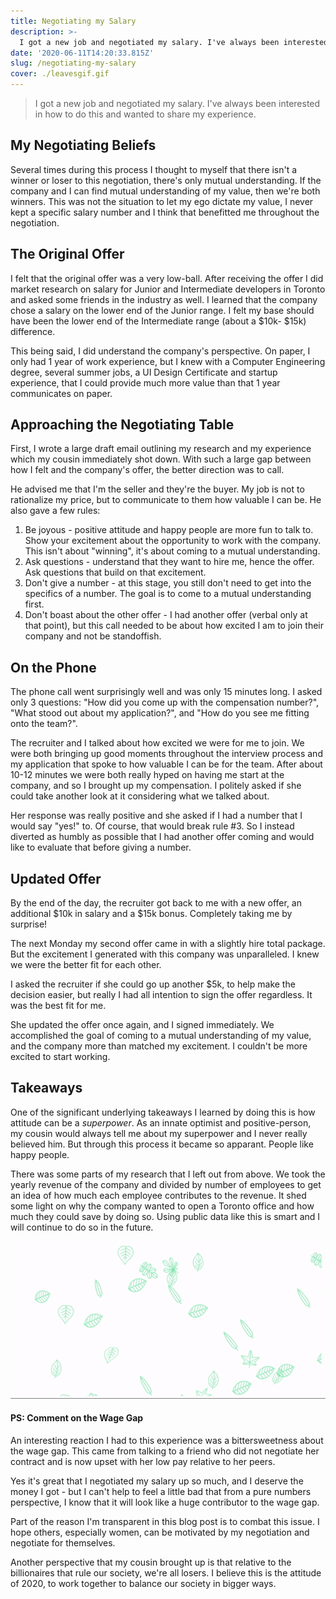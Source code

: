 ```yaml
---
title: Negotiating my Salary
description: >-
  I got a new job and negotiated my salary. I've always been interested in how to do this and wanted to share my experience.
date: '2020-06-11T14:20:33.815Z'
slug: /negotiating-my-salary
cover: ./leavesgif.gif
---
```


> I got a new job and negotiated my salary. I've always been interested in how to do this and wanted to share my experience.



## My Negotiating Beliefs 

Several times during this process I thought to myself that there isn't a winner or loser to this negotiation, there's only mutual understanding. If the company and I can find mutual understanding of my value, then we're both winners. This was not the situation to let my ego dictate my value, I never kept a specific salary number and I think that benefitted me throughout the negotiation. 

## The Original Offer

I felt that the original offer was a very low-ball. After receiving the offer I did market research on salary for Junior and Intermediate developers in Toronto and asked some friends in the industry as well. I learned that the company chose a salary on the lower end of the Junior range. I felt my base should have been the lower end of the Intermediate range (about a $10k- \$15k) difference. 

This being said, I did understand the company's perspective. On paper, I only had 1 year of work experience, but I knew with a Computer Engineering degree, several summer jobs, a UI Design Certificate and startup experience, that I could provide much more value than that 1 year communicates on paper.

## Approaching the Negotiating Table

First, I wrote a large draft email outlining my research and my experience which my cousin immediately shot down. With such a large gap between how I felt and the company's offer, the better direction was to call. 

He advised me that I'm the seller and they're the buyer. My job is not to rationalize my price, but to communicate to them how valuable I can be. He also gave a few rules: 

1. Be joyous - positive attitude and happy people are more fun to talk to. Show your excitement about the opportunity to work with the company. This isn't about "winning", it's about coming to a mutual understanding. 
2. Ask questions - understand that they want to hire me, hence the offer. Ask questions that build on that excitement. 
3. Don't give a number - at this stage, you still don't need to get into the specifics of a number. The goal is to come to a mutual understanding first. 
4. Don't boast about the other offer - I had another offer (verbal only at that point), but this call needed to be about how excited I am to join their company and not be standoffish. 

## On the Phone

The phone call went surprisingly well and was only 15 minutes long. I asked only 3 questions: "How did you come up with the compensation number?", "What stood out about my application?", and "How do you see me fitting onto the team?".

The recruiter and I talked about how excited we were for me to join. We were both bringing up good moments throughout the interview process and my application that spoke to how valuable I can be for the team. After about 10-12 minutes we were both really hyped on having me start at the company, and so I brought up my compensation. I politely asked if she could take another look at it considering what we talked about.

Her response was really positive and she asked if I had a number that I would say "yes!" to. Of course, that would break rule #3. So I instead diverted as humbly as possible that I had another offer coming and would like to evaluate that before giving a number.

## Updated Offer

By the end of the day, the recruiter got back to me with a new offer, an additional $10k in salary and a \$15k bonus. Completely taking me by surprise! 

The next Monday my second offer came in with a slightly hire total package. But the excitement I generated with this company was unparalleled. I knew we were the better fit for each other.

I asked the recruiter if she could go up another $5k, to help make the decision easier, but really I had all intention to sign the offer regardless. It was the best fit for me.

She updated the offer once again, and I signed immediately. We accomplished the goal of coming to a mutual understanding of my value, and the company more than matched my excitement. I couldn't be more excited to start working.

## Takeaways

One of the significant underlying takeaways I learned by doing this is how attitude can be a *superpower*. As an innate optimist and positive-person, my cousin would always tell me about my superpower and I never really believed him. But through this process it became so apparant. People like happy people.

There was some parts of my research that I left out from above. We took the yearly revenue of the company and divided by number of employees to get an idea of how much each employee contributes to the revenue. It shed some light on why the company wanted to open a Toronto office and how much they could save by doing so. Using public data like this is smart and I will continue to do so in the future. 

![leavesgif](./leavesgif.gif)

#### PS: Comment on the Wage Gap

An interesting reaction I had to this experience was a bittersweetness about the wage gap. This came from talking to a friend who did not negotiate her contract and is now upset with her low pay relative to her peers. 

Yes it's great that I negotiated my salary up so much, and I deserve the money I got - but I can't help to feel a little bad that from a pure numbers perspective, I know that it will look like a huge contributor to the wage gap. 

Part of the reason I'm transparent in this blog post is to combat this issue. I hope others, especially women, can be motivated by my negotiation and negotiate for themselves.

Another perspective that my cousin brought up is that relative to the billionaires that rule our society, we're all losers. I believe this is the attitude of 2020, to work together to balance our society in bigger ways.